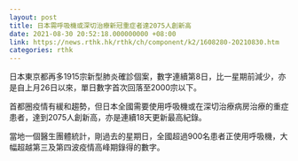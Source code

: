 ```yaml
---
layout: post
title: 日本需呼吸機或深切治療新冠重症者達2075人創新高
date: 2021-08-30 20:52:18.000000000 +08:00
link: https://news.rthk.hk/rthk/ch/component/k2/1608280-20210830.htm
categories: rthk
---
```


日本東京都再多1915宗新型肺炎確診個案，數字連續第8日，比一星期前減少，亦是自上月26日以來，單日數字首次回落至2000宗以下。

首都圈疫情有緩和趨勢，但日本全國需要使用呼吸機或在深切治療病房治療的重症患者，達到2075人創新高，亦是連續18天更新最高紀錄。

當地一個醫生團體統計，剛過去的星期日，全國超過900名患者正使用呼吸機，大幅超越第三及第四波疫情高峰期錄得的數字。
